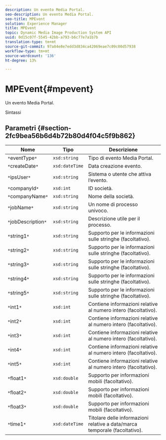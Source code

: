 ```yaml
---
description: Un evento Media Portal.
seo-description: Un evento Media Portal.
seo-title: MPEvent
solution: Experience Manager
title: MPEvent
topic: Dynamic Media Image Production System API
uuid: 0d15c07f-5545-42bb-a793-b6c77e7a1b7b
translation-type: tm+mt
source-git-commit: 97a84e8e7edd3d834ca42069eae7c09c00d57938
workflow-type: tm+mt
source-wordcount: '136'
ht-degree: 13%

---
```



# MPEvent{#mpevent}

Un evento Media Portal.

Sintassi

## Parametri {#section-2fc9bea56b6d4b72b80d4f04c5f9b862}

| Nome | Tipo | Descrizione |
|---|---|---|
| `*`eventType`*` | `xsd:string` | Tipo di evento Media Portal. |
| `*`createDate`*` | `xsd:dateTime` | Data creazione evento. |
| `*`ipsUser`*` | `xsd:string` | Sistema o utente che attiva l’evento. |
| `*`companyId`*` | `xsd:int` | ID società. |
| `*`companyName`*` | `xsd:string` | Nome della società. |
| `*`jobName`*` | `xsd:string` | Un nome di processo univoco. |
| `*`jobDescription`*` | `xsd:string` | Descrizione utile per il processo. |
| `*`string1`*` | `xsd:string` | Supporto per le informazioni sulle stringhe (facoltativo). |
| `*`string2`*` | `xsd:string` | Supporto per le informazioni sulle stringhe (facoltativo). |
| `*`string3`*` | `xsd:string` | Supporto per le informazioni sulle stringhe (facoltativo). |
| `*`string4`*` | `xsd:string` | Supporto per le informazioni sulle stringhe (facoltativo). |
| `*`string5`*` | `xsd:string` | Supporto per le informazioni sulle stringhe (facoltativo). |
| `*`int1`*` | `xsd:int` | Contiene informazioni relative al numero intero (facoltativo). |
| `*`int2`*` | `xsd:int` | Contiene informazioni relative al numero intero (facoltativo). |
| `*`int3`*` | `xsd:int` | Contiene informazioni relative al numero intero (facoltativo). |
| `*`int4`*` | `xsd:int` | Contiene informazioni relative al numero intero (facoltativo). |
| `*`int5`*` | `xsd:int` | Contiene informazioni relative al numero intero (facoltativo). |
| `*`float1`*` | `xsd:double` | Supporto per informazioni mobili (facoltativo). |
| `*`float2`*` | `xsd:double` | Supporto per informazioni mobili (facoltativo). |
| `*`float3`*` | `xsd:double` | Supporto per informazioni mobili (facoltativo). |
| `*`time1`*` | `xsd:dateTime` | Titolare delle informazioni relative a data/marca temporale (facoltativo). |

